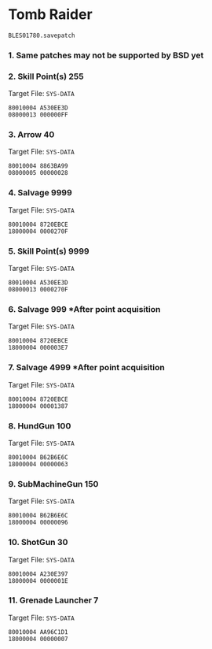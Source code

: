#  Tomb Raider 

`BLES01780.savepatch`

### 1.  Same patches may not be supported by BSD yet
### 2. Skill Point(s) 255

Target File: `SYS-DATA`

```
80010004 A530EE3D
08000013 000000FF
```

### 3. Arrow 40

Target File: `SYS-DATA`

```
80010004 8863BA99
08000005 00000028
```

### 4. Salvage 9999

Target File: `SYS-DATA`

```
80010004 8720EBCE
18000004 0000270F
```

### 5. Skill Point(s) 9999

Target File: `SYS-DATA`

```
80010004 A530EE3D
08000013 0000270F
```

### 6. Salvage 999 *After point acquisition

Target File: `SYS-DATA`

```
80010004 8720EBCE
18000004 000003E7
```

### 7. Salvage 4999 *After point acquisition

Target File: `SYS-DATA`

```
80010004 8720EBCE
18000004 00001387
```

### 8. HundGun 100

Target File: `SYS-DATA`

```
80010004 B62B6E6C
18000004 00000063
```

### 9. SubMachineGun 150

Target File: `SYS-DATA`

```
80010004 B62B6E6C
18000004 00000096
```

### 10. ShotGun 30

Target File: `SYS-DATA`

```
80010004 A230E397
18000004 0000001E
```

### 11. Grenade Launcher 7

Target File: `SYS-DATA`

```
80010004 AA96C1D1
18000004 00000007
```

